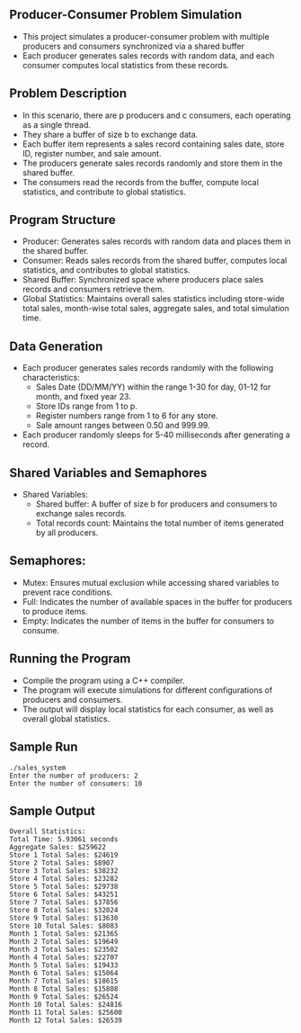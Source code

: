 ## Producer-Consumer Problem Simulation
- This project simulates a producer-consumer problem with multiple producers and consumers synchronized via a shared buffer
- Each producer generates sales records with random data, and each consumer computes local statistics from these records.

## Problem Description
- In this scenario, there are p producers and c consumers, each operating as a single thread. 
- They share a buffer of size b to exchange data. 
- Each buffer item represents a sales record containing sales date, store ID, register number, and sale amount. 
- The producers generate sales records randomly and store them in the shared buffer. 
- The consumers read the records from the buffer, compute local statistics, and contribute to global statistics.

## Program Structure
- Producer: Generates sales records with random data and places them in the shared buffer.
- Consumer: Reads sales records from the shared buffer, computes local statistics, and contributes to global statistics.
- Shared Buffer: Synchronized space where producers place sales records and consumers retrieve them.
- Global Statistics: Maintains overall sales statistics including store-wide total sales, month-wise total sales, aggregate sales, and total simulation time.

## Data Generation
- Each producer generates sales records randomly with the following characteristics:
    - Sales Date (DD/MM/YY) within the range 1-30 for day, 01-12 for month, and fixed year 23.
    - Store IDs range from 1 to p.
    - Register numbers range from 1 to 6 for any store.
    - Sale amount ranges between 0.50 and 999.99.
- Each producer randomly sleeps for 5-40 milliseconds after generating a record.

## Shared Variables and Semaphores
- Shared Variables:
    - Shared buffer: A buffer of size b for producers and consumers to exchange sales records.
    - Total records count: Maintains the total number of items generated by all producers.

## Semaphores:
- Mutex: Ensures mutual exclusion while accessing shared variables to prevent race conditions.
- Full: Indicates the number of available spaces in the buffer for producers to produce items.
- Empty: Indicates the number of items in the buffer for consumers to consume.

## Running the Program
- Compile the program using a C++ compiler.
- The program will execute simulations for different configurations of producers and consumers.
- The output will display local statistics for each consumer, as well as overall global statistics.

## Sample Run
```
./sales_system
Enter the number of producers: 2
Enter the number of consumers: 10
```
## Sample Output
```
Overall Statistics:
Total Time: 5.93061 seconds
Aggregate Sales: $259622
Store 1 Total Sales: $24619
Store 2 Total Sales: $8907
Store 3 Total Sales: $38232
Store 4 Total Sales: $23282
Store 5 Total Sales: $29738
Store 6 Total Sales: $43251
Store 7 Total Sales: $37856
Store 8 Total Sales: $32024
Store 9 Total Sales: $13630
Store 10 Total Sales: $8083
Month 1 Total Sales: $21365
Month 2 Total Sales: $19649
Month 3 Total Sales: $23502
Month 4 Total Sales: $22707
Month 5 Total Sales: $19433
Month 6 Total Sales: $15064
Month 7 Total Sales: $18615
Month 8 Total Sales: $15808
Month 9 Total Sales: $26524
Month 10 Total Sales: $24816
Month 11 Total Sales: $25600
Month 12 Total Sales: $26539

